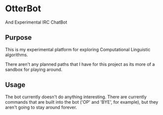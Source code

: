 OtterBot
========

And Experimental IRC ChatBot

Purpose
--------

This is my experimental platform for exploring Computational Linguistic algorithms.

There aren't any planned paths that I have for this project as its more of a sandbox
for playing around.

Usage
-----

The bot currently doesn't do anything interesting.  There are currently
commands that are built into the bot ('OP' and 'BYE', for example),
but they aren't going to stay around forever.
